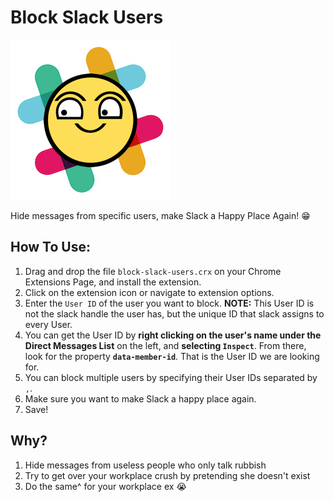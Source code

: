 # Block Slack Users
![Block Slack Users](/block-slack-users/icons/icon256.png)

Hide messages from specific users, make Slack a Happy Place Again! :grin:

## How To Use:
1. Drag and drop the file `block-slack-users.crx` on your Chrome Extensions Page, and install the extension.
2. Click on the extension icon or navigate to extension options.
3. Enter the `User ID` of the user you want to block. **NOTE:** This User ID is not the slack handle the user has, but the unique ID that slack assigns to every User. 
4. You can get the User ID by **right clicking on the user's name under the Direct Messages List** on the left, and **selecting `Inspect`**. From there, look for the property **`data-member-id`**. That is the User ID we are looking for.
5. You can block multiple users by specifying their User IDs separated by `,`.
6. Make sure you want to make Slack a happy place again.
7. Save!


## Why?
1. Hide messages from useless people who only talk rubbish
2. Try to get over your workplace crush by pretending she doesn't exist
3. Do the same^ for your workplace ex :sob:
